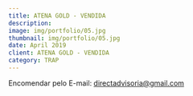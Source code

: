 ```yaml
---
title: ATENA GOLD - VENDIDA
description: 
image: img/portfolio/05.jpg
thumbnail: img/portfolio/05.jpg
date: April 2019
client: ATENA GOLD - VENDIDA
category: TRAP
---
```

Encomendar pelo E-mail: directadvisoria@gmail.com